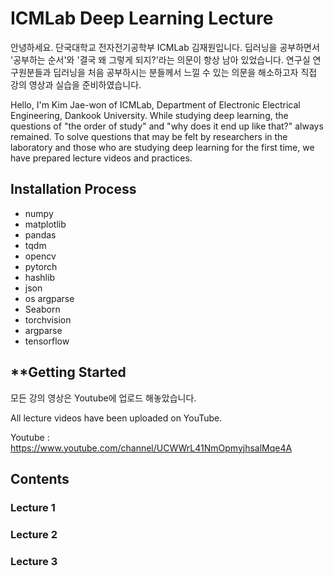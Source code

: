 # **ICMLab Deep Learning Lecture**
안녕하세요. 단국대학교 전자전기공학부 ICMLab 김재원입니다.
딥러닝을 공부하면서 '공부하는 순서'와 '결국 왜 그렇게 되지?'라는 의문이 항상 남아 있었습니다.
연구실 연구원분들과 딥러닝을 처음 공부하시는 분들께서 느낄 수 있는 의문을 해소하고자 직접 강의 영상과 실습을 준비하였습니다.

Hello, I'm Kim Jae-won of ICMLab, Department of Electronic Electrical Engineering, Dankook University.
While studying deep learning, the questions of "the order of study" and "why does it end up like that?" always remained.
To solve questions that may be felt by researchers in the laboratory and those who are studying deep learning for the first time, we have prepared lecture videos and practices.

## **Installation Process**
* numpy
* matplotlib
* pandas
* tqdm
* opencv
* pytorch
* hashlib
* json
* os argparse
* Seaborn
* torchvision
* argparse
* tensorflow

## **Getting Started
모든 강의 영상은 Youtube에 업로드 해놓았습니다. 

All lecture videos have been uploaded on YouTube.

Youtube : https://www.youtube.com/channel/UCWWrL41NmOpmyjhsalMqe4A

## Contents

### Lecture 1


### Lecture 2



### Lecture 3




